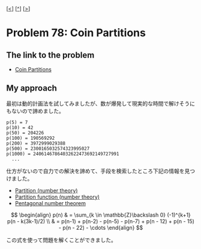 \[[<](./p0077.md)] \[[^](../README_ja.md)] \[[>](./p0079.md)]

# Problem 78: Coin Partitions

## The link to the problem

- [Coin Partitions](https://projecteuler.net/problem=78)

## My approach

最初は動的計画法を試してみましたが、数が爆発して現実的な時間で解けそうにもないので諦めました。

```
p(5) = 7
p(10) = 42
p(50) = 204226
p(100) = 190569292
p(200) = 3972999029388
p(500) = 2300165032574323995027
p(1000) = 24061467864032622473692149727991
  ...
```

仕方がないので自力での解決を諦めて、手段を検索したところ下記の情報を見つけました。

- [Partition (number theory)](https://en.wikipedia.org/wiki/Partition_(number_theory))
- [Partition function (number theory)](https://en.wikipedia.org/wiki/Partition_function_(number_theory))
- [Pentagonal number theorem](https://en.wikipedia.org/wiki/Pentagonal_number_theorem)

$$
\begin{align}
p(n) & = \sum_{k \in \mathbb{Z}\backslash 0} (-1)^{k+1} p(n - k(3k-1)/2) \\
     & = p(n-1) + p(n-2) - p(n-5) - p(n-7) + p(n - 12) + p(n - 15) - p(n - 22) - \cdots
\end{align}
$$

この式を使って問題を解くことができました。
